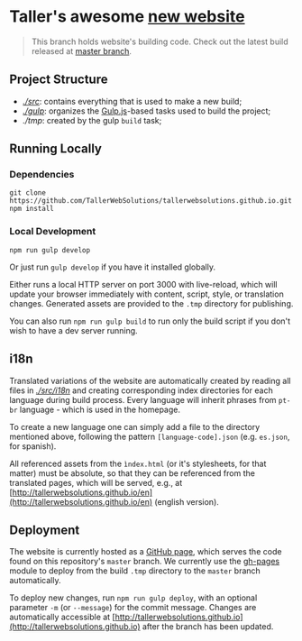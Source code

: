 # Taller's awesome [new website](http://tallerwebsolutions.github.io/)

> This branch holds website's building code. Check out the latest build released at [master branch](https://github.com/TallerWebSolutions/tallerwebsolutions.github.io/tree/master).

## Project Structure

- *[./src](./src)*: contains everything that is used to make a new build;
- *[./gulp](./gulp)*: organizes the [Gulp.js](http://gulpjs.com/)-based tasks used to build the project;
- *./tmp*: created by the gulp `build` task;

## Running Locally

### Dependencies
```
git clone https://github.com/TallerWebSolutions/tallerwebsolutions.github.io.git
npm install
```

### Local Development
```
npm run gulp develop
```

Or just run `gulp develop` if you have it installed globally. 

Either runs a local HTTP server on port 3000 with live-reload, which will update
your browser immediately with content, script, style, or translation changes. Generated assets
are provided to the `.tmp` directory for publishing.

You can also run `npm run gulp build` to run only the build script if you don't wish to have a dev server running.

## i18n

Translated variations of the website are automatically created by reading all files in *[./src/i18n](./src/i18n)* and creating corresponding index directories for each language during build process. Every language will inherit phrases from `pt-br` language - which is used in the homepage.

To create a new language one can simply add a file to the directory mentioned above, following the pattern `[language-code].json` (e.g. `es.json`, for spanish).

All referenced assets from the `ìndex.html` (or it's stylesheets, for that matter) must be absolute, so that they can be referenced from the translated pages, which will be served, e.g., at [http://tallerwebsolutions.github.io/en](http://tallerwebsolutions.github.io/en) (english version).

## Deployment

The website is currently hosted as a [GitHub page](https://pages.github.com/), which serves the code found on this repository's `master` branch. We currently use the [gh-pages](https://github.com/tschaub/gh-pages) module to deploy from the build `.tmp` directory to the `master` branch automatically.

To deploy new changes, run `npm run gulp deploy`, with an optional parameter `-m` (or `--message`) for the commit message. Changes are automatically accessible at [http://tallerwebsolutions.github.io](http://tallerwebsolutions.github.io)  after the branch has been updated.
